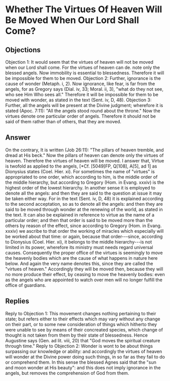 # Whether The Virtues Of Heaven Will Be Moved When Our Lord Shall Come?
## Objections
Objection 1: It would seem that the virtues of heaven will not be moved when our Lord shall come. For the virtues of heaven can de. note only the blessed angels. Now immobility is essential to blessedness. Therefore it will be impossible for them to be moved.
Objection 2: Further, ignorance is the cause of wonder (Metaph. i, 2). Now ignorance, like fear, is far from the angels, for as Gregory says (Dial. iv, 33; Moral. ii, 3), "what do they not see, who see Him Who sees all." Therefore it will be impossible for them to be moved with wonder, as stated in the text (Sent. iv, D, 48).
Objection 3: Further, all the angels will be present at the Divine judgment; wherefore it is stated (Apoc. 7:11): "All the angels stood round about the throne." Now the virtues denote one particular order of angels. Therefore it should not be said of them rather than of others, that they are moved.
## Answer
On the contrary, It is written (Job 26:11): "The pillars of heaven tremble, and dread at His beck." Now the pillars of heaven can denote only the virtues of heaven. Therefore the virtues of heaven will be moved.
I answer that, Virtue is twofold as applied to the angels, [*Cf. [5049]FP, Q[108], A[5], ad 1] as Dionysius states (Coel. Hier. xi). For sometimes the name of "virtues" is appropriated to one order, which according to him, is the middle order of the middle hierarchy, but according to Gregory (Hom. in Evang. xxxiv) is the highest order of the lowest hierarchy. In another sense it is employed to denote all the angels: and then they are said to the question at issue it may be taken either way. For in the text (Sent. iv, D, 48) it is explained according to the second acceptation, so as to denote all the angels: and then they are said to be moved through wonder at the renewing of the world, as stated in the text. It can also be explained in reference to virtue as the name of a particular order; and then that order is said to be moved more than the others by reason of the effect, since according to Gregory (Hom. in Evang. xxxiv) we ascribe to that order the working of miracles which especially will be worked about that time: or again, because that order---since, according to Dionysius (Coel. Hier. xi), it belongs to the middle hierarchy---is not limited in its power, wherefore its ministry must needs regard universal causes. Consequently the proper office of the virtues is seemingly to move the heavenly bodies which are the cause of what happens in nature here below. And again the very name denotes this, since they are called the "virtues of heaven." Accordingly they will be moved then, because they will no more produce their effect, by ceasing to move the heavenly bodies: even as the angels who are appointed to watch over men will no longer fulfill the office of guardians.
## Replies
Reply to Objection 1: This movement changes nothing pertaining to their state; but refers either to their effects which may vary without any change on their part, or to some new consideration of things which hitherto they were unable to see by means of their concreated species, which change of thought is not taken from them by their state of blessedness. Hence Augustine says (Gen. ad lit. viii, 20) that "God moves the spiritual creature through time."
Reply to Objection 2: Wonder is wont to be about things surpassing our knowledge or ability: and accordingly the virtues of heaven will wonder at the Divine power doing such things, in so far as they fail to do or comprehend them. In this sense the blessed Agnes said that the "sun and moon wonder at His beauty": and this does not imply ignorance in the angels, but removes the comprehension of God from them.